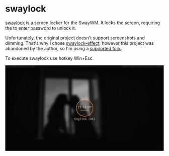 # swaylock

[swaylock](https://github.com/swaywm/swaylock) is a screen locker for the SwayWM.
It locks the screen, requiring the to enter password to unlock it.

Unfortunately, the original project doesn't support screenshots and dimming.
That's why I chose [swaylock-effect](https://github.com/mortie/swaylock-effects),
however this project was abandoned by the author, so I'm using a
[supported fork](https://github.com/jirutka/swaylock-effects).

To execute swaylock use hotkey Win+Esc.

![swaylock](swaylock.png "swaylock")
